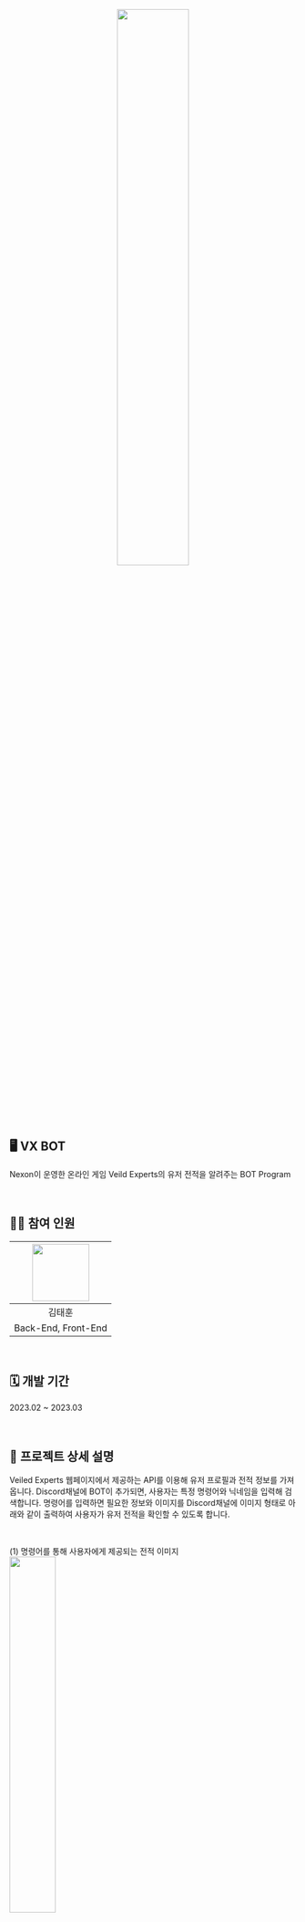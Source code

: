 <p align="center">
  <img src="https://github.com/user-attachments/assets/e60d0ea7-9afc-40e7-9b18-037b7b8cec34" width="50%">
</p>

## 🖥️ VX BOT
Nexon이 운영한 온라인 게임 Veild Experts의 유저 전적을 알려주는 BOT Program

<br>

## 🧑‍💻 참여 인원
|  <img src="https://github.com/user-attachments/assets/9bbe9e79-04b6-44b1-a68c-eae5a049c2ad" width="100" height="100">  |
|:---:|
| 김태훈 |
| Back-End, Front-End|

<br>

## 🗓️ 개발 기간
2023.02 ~ 2023.03

<br>

## 📁 프로젝트 상세 설명
  Veiled Experts 웹페이지에서 제공하는 API를 이용해 유저 프로필과 전적 정보를 가져옵니다. Discord채널에 BOT이 추가되면, 사용자는 특정 명령어와 닉네임을 입력해 검색합니다. 명령어를 입력하면 필요한 정보와 이미지를 Discord채널에 이미지 형태로 아래와 같이 출력하여 사용자가 유저 전적을 확인할 수 있도록 합니다.

  <br>

  (1) 명령어를 통해 사용자에게 제공되는 전적 이미지  
  <img src="https://github.com/user-attachments/assets/418361da-42c0-4bfb-8977-9d9db2e89a94" width="40%">

<br>

| 명령어                 | 기능                                                                                  |
| ---                    | ---                                                                                   |
| /전적 [닉네임]          | 검색한 [닉네임]을 가진 유저의 전적을 Discord 채널에서 이미지로 제공합니다.                                       |

<br>

## ✏️ 배운 내용
- REST API에 대해 학습하고 사용해보았습니다.
- Discord API를 사용하여 Discord Bot 개발 경험을 쌓았습니다.
- HTTP 요청 처리 및 JSON 데이터 파싱을 배울 수 있었습니다.
- API 호출 및 데이터 처리 중 발생한 오류를 디버깅하고 해결하는 방법을 배웠습니다.

<br>

## 🛠️ 사용 기술
[![My Skills](https://skillicons.dev/icons?i=discord,flask,js,python,replit)](https://skillicons.dev)
